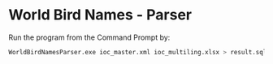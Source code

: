 # World Bird Names - Parser
Run the program from the Command Prompt by:
```bash
WorldBirdNamesParser.exe ioc_master.xml ioc_multiling.xlsx > result.sql
```